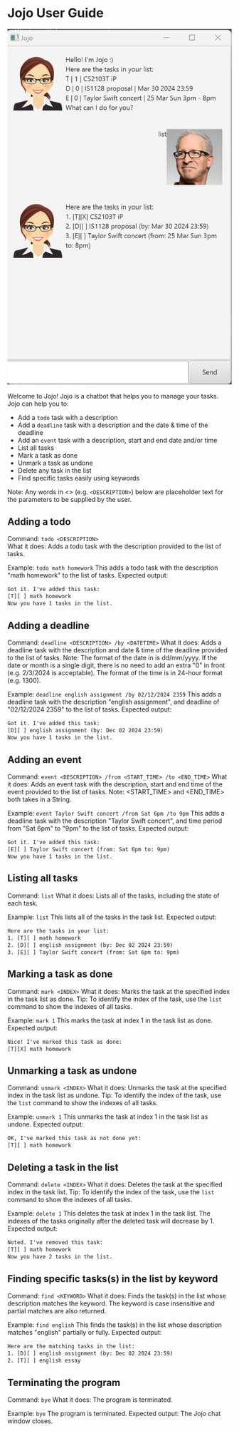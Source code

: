 # Jojo User Guide

![Picture of Jojo's UI.](./Ui.png)

Welcome to Jojo! Jojo is a chatbot that helps you to manage your tasks.
Jojo can help you to: 
- Add a `todo` task with a description
- Add a `deadline` task with a description and the date & time of the deadline 
- Add an `event` task with a description, start and end date and/or time
- List all tasks 
- Mark a task as done 
- Unmark a task as undone
- Delete any task in the list 
- Find specific tasks easily using keywords 

Note: Any words in <> (e.g. `<DESCRIPTION>`) below are placeholder text for the parameters to be supplied by the user.

## Adding a todo
Command: `todo <DESCRIPTION>`<br>
What it does: Adds a todo task with the description provided to the list of tasks.

Example: `todo math homework` 
This adds a todo task with the description "math homework" to the list of tasks.
Expected output: 
```
Got it. I've added this task:
[T][ ] math homework
Now you have 1 tasks in the list.
```

## Adding a deadline
Command: `deadline <DESCRIPTION> /by <DATETIME>`
What it does: Adds a deadline task with the description and date & time of the deadline provided to the list of tasks.
Note: The format of the date in <DATETIME> is dd/mm/yyyy. If the date or month is a single digit, there is no need to 
add an extra "0" in front (e.g. 2/3/2024 is acceptable). The format of the time is in 24-hour format (e.g. 1300).

Example: `deadline english assignment /by 02/12/2024 2359`
This adds a deadline task with the description "english assignment", and deadline of "02/12/2024 2359" to the list of tasks.
Expected output:
```
Got it. I've added this task:
[D][ ] english assignment (by: Dec 02 2024 23:59)
Now you have 1 tasks in the list.
```

## Adding an event 
Command: `event <DESCRIPTION> /from <START_TIME> /to <END_TIME>`
What it does: Adds an event task with the description, start and end time of the event provided to the list of tasks.
Note: <START_TIME> and <END_TIME> both takes in a String.

Example: `event Taylor Swift concert /from Sat 6pm /to 9pm`
This adds a deadline task with the description "Taylor Swift concert", and time period from "Sat 6pm" to "9pm" to the list of tasks.
Expected output:
```
Got it. I've added this task:
[E][ ] Taylor Swift concert (from: Sat 6pm to: 9pm)
Now you have 1 tasks in the list.
```

## Listing all tasks
Command: `list`
What it does: Lists all of the tasks, including the state of each task.

Example: `list`
This lists all of the tasks in the task list.
Expected output:
```
Here are the tasks in your list:
1. [T][ ] math homework
2. [D][ ] english assignment (by: Dec 02 2024 23:59)
3. [E][ ] Taylor Swift concert (from: Sat 6pm to: 9pm)
```

## Marking a task as done
Command: `mark <INDEX>`
What it does: Marks the task at the specified index in the task list as done.
Tip: To identify the index of the task, use the `list` command to show the indexes of all tasks.

Example: `mark 1`
This marks the task at index 1 in the task list as done.
Expected output:
```
Nice! I've marked this task as done:
[T][X] math homework
```

## Unmarking a task as undone
Command: `unmark <INDEX>`
What it does: Unmarks the task at the specified index in the task list as undone.
Tip: To identify the index of the task, use the `list` command to show the indexes of all tasks.

Example: `unmark 1`
This unmarks the task at index 1 in the task list as undone.
Expected output:
```
OK, I've marked this task as not done yet:
[T][ ] math homework
```

## Deleting a task in the list
Command: `delete <INDEX>`
What it does: Deletes the task at the specified index in the task list.
Tip: To identify the index of the task, use the `list` command to show the indexes of all tasks.

Example: `delete 1`
This deletes the task at index 1 in the task list. The indexes of the tasks originally after the deleted task will decrease by 1.
Expected output:
```
Noted. I've removed this task:
[T][ ] math homework
Now you have 2 tasks in the list.
```

## Finding specific tasks(s) in the list by keyword
Command: `find <KEYWORD>`
What it does: Finds the task(s) in the list whose description matches the keyword. The keyword is case insensitive and partial matches are also returned.

Example: `find english`
This finds the task(s) in the list whose description matches "english" partially or fully. 
Expected output:
```
Here are the matching tasks in the list:
1. [D][ ] english assignment (by: Dec 02 2024 23:59)
2. [T][ ] english essay
```

## Terminating the program
Command: `bye`
What it does: The program is terminated.

Example: `bye`
The program is terminated.
Expected output:
The Jojo chat window closes. 
